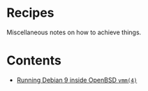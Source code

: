 # Recipes

Miscellaneous notes on how to achieve things.

# Contents

 * [Running Debian 9 inside OpenBSD `vmm(4)`](recipes/debian9_inside_vmm.md)
